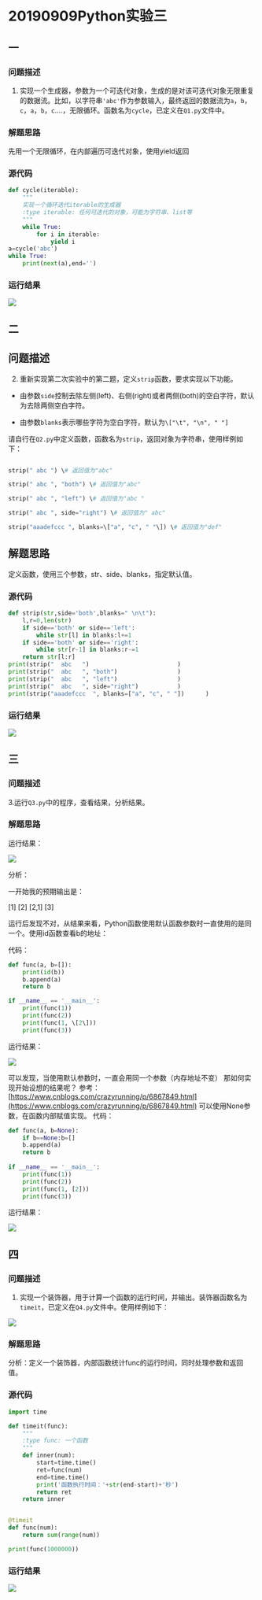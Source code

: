 # 20190909Python实验三            
## 一
### 问题描述
1. 实现一个生成器，参数为一个可迭代对象，生成的是对该可迭代对象无限重复的数据流。比如，以字符串`'abc'`作为参数输入，最终返回的数据流为`a`，`b`，`c`，`a`，`b`，`c`....，无限循环。函数名为`cycle`，已定义在`Q1.py`文件中。
### 解题思路
先用一个无限循环，在内部遍历可迭代对象，使用yield返回
### 源代码
```py
def cycle(iterable):
	"""
	实现一个循环迭代iterable的生成器
	:type iterable: 任何可迭代的对象，可能为字符串、list等
	"""
	while True:
		for i in iterable:
			yield i
a=cycle('abc')
while True:
	print(next(a),end='')
```

### 运行结果

![](_v_images/20191021125009622_29913.gif)
## 二
## 问题描述
2. 重新实现第二次实验中的第二题，定义`strip`函数，要求实现以下功能。

- 由参数`side`控制去除左侧(left)、右侧(right)或者两侧(both)的空白字符，默认为去除两侧空白字符。

- 由参数`blanks`表示哪些字符为空白字符，默认为`\["\t", "\n", " "]`

​ 请自行在`Q2.py`中定义函数，函数名为`strip`，返回对象为字符串，使用样例如下：

```python

strip(" abc ") \# 返回值为"abc"

strip(" abc ", "both") \# 返回值为"abc"

strip(" abc ", "left") \# 返回值为"abc "

strip(" abc ", side="right") \# 返回值为" abc"

strip("aaadefccc ", blanks=\["a", "c", " "\]) \# 返回值为"def"

```
## 解题思路
定义函数，使用三个参数，str、side、blanks，指定默认值。

### 源代码
```py
def strip(str,side='both',blanks=" \n\t"):
	l,r=0,len(str)
	if side=='both' or side=='left':
		while str[l] in blanks:l+=1
	if side=='both' or side=='right':
		while str[r-1] in blanks:r-=1
	return str[l:r]
print(strip("  abc   ")                        	)
print(strip("  abc   ", "both")                	)
print(strip("  abc   ", "left")                	)
print(strip("  abc   ", side="right")          	)
print(strip("aaadefccc  ", blanks=["a", "c", " "])  	)


```

### 运行结果
![](_v_images/20191021125009512_11167.gif)

## 三
### 问题描述
3.运行`Q3.py`中的程序，查看结果，分析结果。
### 解题思路
运行结果：

![](_v_images/20191021125009387_13337.gif)

分析：

一开始我的预期输出是：

[1]
[2]
[2,1]
[3]

运行后发现不对，从结果来看，Python函数使用默认函数参数时一直使用的是同一个。使用id函数查看b的地址：

代码：
```py
def func(a, b=[]):
    print(id(b))
    b.append(a)
    return b

if __name__ == '__main__':
    print(func(1))
    print(func(2))
    print(func(1, \[2\]))
    print(func(3))
```
运行结果：

![](_v_images/20191021125009262_30971.gif)

可以发现，当使用默认参数时，一直会用同一个参数（内存地址不变）
那如何实现开始设想的结果呢？
参考：[https://www.cnblogs.com/crazyrunning/p/6867849.html](https://www.cnblogs.com/crazyrunning/p/6867849.html)
可以使用None参数，在函数内部赋值实现。
代码：
```py
def func(a, b=None):
    if b==None:b=[]
    b.append(a)
    return b
 
if __name__ == '__main__':
    print(func(1))
    print(func(2))
    print(func(1, [2]))
    print(func(3))
```
运行结果：

![](_v_images/20191021125009153_11391.gif)

## 四
### 问题描述
1. 实现一个装饰器，用于计算一个函数的运行时间，并输出。装饰器函数名为`timeit`，已定义在`Q4.py`文件中。使用样例如下：

![](_v_images/20191021125009028_8799.gif)

### 解题思路
分析：定义一个装饰器，内部函数统计func的运行时间，同时处理参数和返回值。
### 源代码
```py
import time

def timeit(func):
	"""
	:type func: 一个函数
	"""
	def inner(num):
		start=time.time()
		ret=func(num)
		end=time.time()
		print('函数执行时间：'+str(end-start)+'秒')
		return ret
	return inner


@timeit
def func(num):
	return sum(range(num))

print(func(1000000))
```

### 运行结果

![](_v_images/20191021125008919_5044.gif)
